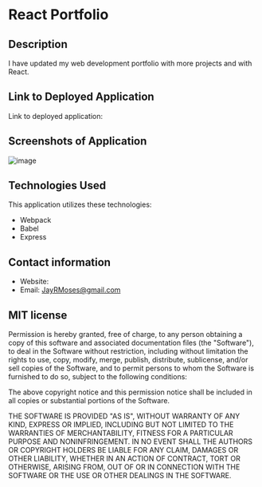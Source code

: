 # React Portfolio


## Description

I have updated my web development portfolio with more projects and with React.


## Link to Deployed Application

Link to deployed application:


## Screenshots of Application

![image](./assets/images/text-editor-01.png)


## Technologies Used

This application utilizes these technologies:

* Webpack
* Babel
* Express


## Contact information

* Website: 
* Email: JayRMoses@gmail.com


## MIT license

Permission is hereby granted, free of charge, to any person obtaining a copy
of this software and associated documentation files (the "Software"), to deal
in the Software without restriction, including without limitation the rights
to use, copy, modify, merge, publish, distribute, sublicense, and/or sell
copies of the Software, and to permit persons to whom the Software is
furnished to do so, subject to the following conditions:

The above copyright notice and this permission notice shall be included in all
copies or substantial portions of the Software.

THE SOFTWARE IS PROVIDED "AS IS", WITHOUT WARRANTY OF ANY KIND, EXPRESS OR
IMPLIED, INCLUDING BUT NOT LIMITED TO THE WARRANTIES OF MERCHANTABILITY,
FITNESS FOR A PARTICULAR PURPOSE AND NONINFRINGEMENT. IN NO EVENT SHALL THE
AUTHORS OR COPYRIGHT HOLDERS BE LIABLE FOR ANY CLAIM, DAMAGES OR OTHER
LIABILITY, WHETHER IN AN ACTION OF CONTRACT, TORT OR OTHERWISE, ARISING FROM,
OUT OF OR IN CONNECTION WITH THE SOFTWARE OR THE USE OR OTHER DEALINGS IN THE
SOFTWARE.





